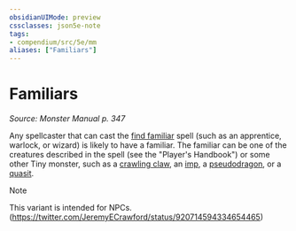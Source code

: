 ```yaml
---
obsidianUIMode: preview
cssclasses: json5e-note
tags:
- compendium/src/5e/mm
aliases: ["Familiars"]
---
```

# Familiars
*Source: Monster Manual p. 347* 

Any spellcaster that can cast the [find familiar](find-familiar.md) spell (such as an apprentice, warlock, or wizard) is likely to have a familiar. The familiar can be one of the creatures described in the spell (see the "Player's Handbook") or some other Tiny monster, such as a [crawling claw](crawling-claw.md), an [imp](imp.md), a [pseudodragon](pseudodragon.md), or a [quasit](quasit.md).

> [!note]
> This variant is intended for NPCs. (https://twitter.com/JeremyECrawford/status/920714594334654465)